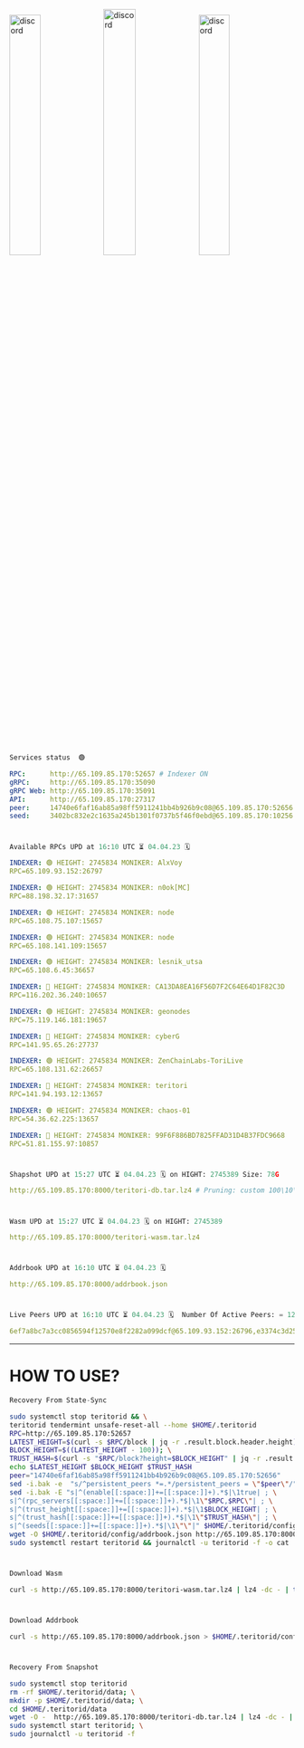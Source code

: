[<img src='https://user-images.githubusercontent.com/83868103/215836529-812ac1b8-029f-4f5d-bb72-8539c308b0f4.png' alt='discord'  width='33%'>](https://github.com/romanv1812/Teritori/blob/main/data/mainnet_guide.md)[<img src='https://user-images.githubusercontent.com/83868103/215836572-1ace2f52-bfa5-452a-a9bd-1382169bc8f2.png' alt='discord'  width='33.39%'>](https://restake.app/teritori/torivaloper1qy38xmcrnht0kt5c5fryvl8llrpdwer6atxj5u/stake)[<img src='https://user-images.githubusercontent.com/83868103/215836599-cb1990d2-2e43-4fc2-898a-c373bcb64677.png' alt='discord'  width='33%'>](https://restake.app/teritori/torivaloper1qy38xmcrnht0kt5c5fryvl8llrpdwer6atxj5u/stake)
```python
Services status  🟢
```
```YAML
RPC:      http://65.109.85.170:52657 # Indexer ON
gRPC:     http://65.109.85.170:35090
gRPC Web: http://65.109.85.170:35091
API:      http://65.109.85.170:27317
peer:     14740e6faf16ab85a98ff5911241bb4b926b9c08@65.109.85.170:52656
seed:     3402bc832e2c1635a245b1301f0737b5f46f0ebd@65.109.85.170:10256
```
#
```python
Available RPCs UPD at 16:10 UTC ⏳ 04.04.23 🗓️ 
```
```YAML
INDEXER: 🟢 HEIGHT: 2745834 MONIKER: AlxVoy
RPC=65.109.93.152:26797

INDEXER: 🟢 HEIGHT: 2745834 MONIKER: n0ok[MC]
RPC=88.198.32.17:31657

INDEXER: 🟢 HEIGHT: 2745834 MONIKER: node
RPC=65.108.75.107:15657

INDEXER: 🟢 HEIGHT: 2745834 MONIKER: node
RPC=65.108.141.109:15657

INDEXER: 🟢 HEIGHT: 2745834 MONIKER: lesnik_utsa
RPC=65.108.6.45:36657

INDEXER: 🔴 HEIGHT: 2745834 MONIKER: CA13DA8EA16F56D7F2C64E64D1F82C3D
RPC=116.202.36.240:10657

INDEXER: 🟢 HEIGHT: 2745834 MONIKER: geonodes
RPC=75.119.146.181:19657

INDEXER: 🔴 HEIGHT: 2745834 MONIKER: cyberG
RPC=141.95.65.26:27737

INDEXER: 🟢 HEIGHT: 2745834 MONIKER: ZenChainLabs-ToriLive
RPC=65.108.131.62:26657

INDEXER: 🔴 HEIGHT: 2745834 MONIKER: teritori
RPC=141.94.193.12:13657

INDEXER: 🟢 HEIGHT: 2745834 MONIKER: chaos-01
RPC=54.36.62.225:13657

INDEXER: 🔴 HEIGHT: 2745834 MONIKER: 99F6F886BD7825FFAD31D4B37FDC9668
RPC=51.81.155.97:10857

```
#
```python
Shapshot UPD at 15:27 UTC ⏳ 04.04.23 🗓️ on HIGHT: 2745389 Size: 78G
```
```YAML
http://65.109.85.170:8000/teritori-db.tar.lz4 # Pruning: custom 100\10\100 Indexer kv
```
#
```python
Wasm UPD at 15:27 UTC ⏳ 04.04.23 🗓️ on HIGHT: 2745389
```
```YAML
http://65.109.85.170:8000/teritori-wasm.tar.lz4
```
#
```python
Addrbook UPD at 16:10 UTC ⏳ 04.04.23 🗓️ 
```
```YAML
http://65.109.85.170:8000/addrbook.json
```
#
```python
Live Peers UPD at 16:10 UTC ⏳ 04.04.23 🗓️  Number Of Active Peers: = 12
```
```YAML
6ef7a8bc7a3cc0856594f12570e8f2282a099dcf@65.109.93.152:26796,e3374c3d25a36f06662fa150043e5e6529d11570@88.198.32.17:31656,4cef2b81f82420434c6ce0dc43ca04ad18ef773f@65.108.75.107:15656,5cabaab828aea4bcc60e20c5a87b469c43023557@65.108.141.109:15656,46b7ae20e3cc4264076a91c3601f3894a021a80d@65.108.6.45:36656,d40face481bc00a617d9a29c39be412a776e28c2@116.202.36.240:10656,16f90d350de14a596ebdc683ce5e703c14e40bb3@75.119.146.181:19656,e3b906fefa58783395fcf72086c698707908a558@141.95.65.26:27736,8e9624292123624e4eddc3f43189f08a0424127e@65.108.131.62:26656,317d9a102d4a04337c65571c18df0e98269dce87@141.94.193.12:13656,10a19941e819a9a89873398b1d52794929d245a0@54.36.62.225:13656,3bd3a20d7c8a26a20927289a7a6bffecf71de53e@51.81.155.97:10856
```
---
# HOW TO USE?
```python
Recovery From State-Sync
```
```bash
sudo systemctl stop teritorid && \
teritorid tendermint unsafe-reset-all --home $HOME/.teritorid
RPC=http://65.109.85.170:52657
LATEST_HEIGHT=$(curl -s $RPC/block | jq -r .result.block.header.height); \
BLOCK_HEIGHT=$((LATEST_HEIGHT - 100)); \
TRUST_HASH=$(curl -s "$RPC/block?height=$BLOCK_HEIGHT" | jq -r .result.block_id.hash)
echo $LATEST_HEIGHT $BLOCK_HEIGHT $TRUST_HASH
peer="14740e6faf16ab85a98ff5911241bb4b926b9c08@65.109.85.170:52656"
sed -i.bak -e  "s/^persistent_peers *=.*/persistent_peers = \"$peer\"/" $HOME/.teritorid/config/config.toml
sed -i.bak -E "s|^(enable[[:space:]]+=[[:space:]]+).*$|\1true| ; \
s|^(rpc_servers[[:space:]]+=[[:space:]]+).*$|\1\"$RPC,$RPC\"| ; \
s|^(trust_height[[:space:]]+=[[:space:]]+).*$|\1$BLOCK_HEIGHT| ; \
s|^(trust_hash[[:space:]]+=[[:space:]]+).*$|\1\"$TRUST_HASH\"| ; \
s|^(seeds[[:space:]]+=[[:space:]]+).*$|\1\"\"|" $HOME/.teritorid/config/config.toml
wget -O $HOME/.teritorid/config/addrbook.json http://65.109.85.170:8000/addrbook.json
sudo systemctl restart teritorid && journalctl -u teritorid -f -o cat
```
#
```python
Download Wasm
```
```bash
curl -s http://65.109.85.170:8000/teritori-wasm.tar.lz4 | lz4 -dc - | tar -xf - -C $HOME/.teritorid/data
```
#
```python
Download Addrbook
```
```bash
curl -s http://65.109.85.170:8000/addrbook.json > $HOME/.teritorid/config/addrbook.json
```
#
```python
Recovery From Snapshot
```
```bash
sudo systemctl stop teritorid
rm -rf $HOME/.teritorid/data; \
mkdir -p $HOME/.teritorid/data; \
cd $HOME/.teritorid/data
wget -O -  http://65.109.85.170:8000/teritori-db.tar.lz4 | lz4 -dc - | tar -xf - -C $HOME/.teritorid
sudo systemctl start teritorid; \
sudo journalctl -u teritorid -f
```
